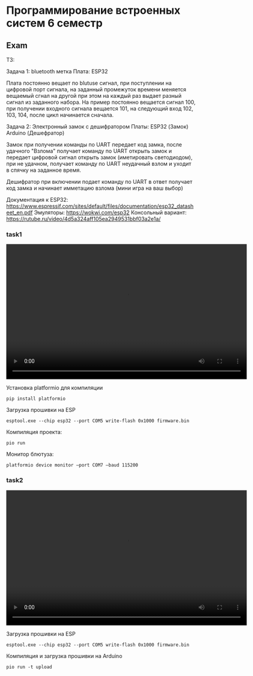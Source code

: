 # Программирование встроенных систем 6 семестр

## Exam 
ТЗ:

Задача 1: bluetooth метка
Плата: ESP32

Плата постоянно вещает по blutuse сигнал, при поступлении на цифровой порт сигнала, на заданный промежуток времени меняется вещаемый сгнал на другой при этом на каждый раз выдает разный сигнал из заданного набора. На пример постоянно вещается сигнал 100, при получении входного сигнала вещается 101, на следующий вход 102, 103, 104, после цикл начинается сначала.

Задача 2: Электронный замок с дешифратором
Платы: ESP32 (Замок)
Arduino (Дешефратор)

Замок при получении команды по UART передает код замка, после удачного "Взлома" получает команду по UART открыть замок и передает цифровой сигнал открыть замок (иметировать светодиодом), при не удачном, получает команду по UART неудачный взлом и уходит в спячку на заданное время.

Дешифратор при включении подает команду по UART в ответ получает код замка и начинает имметацию взлома (мини игра на ваш выбор)

Документация к ESP32: https://www.espressif.com/sites/default/files/documentation/esp32_datasheet_en.pdf
Эмуляторы: https://wokwi.com/esp32
Консольный вариант: https://rutube.ru/video/4d5a324aff105ea2949531bbf03a2e1a/

### task1 

<video width="640" height="360" controls>
  <source src="./exam/doc_2025-06-28_09-09-09.mp4" type="video/mp4">
  Ваш браузер не поддерживает видео.
</video>

Установка platformio для компиляции
```
pip install platformio
```

Загрузка прошивки на ESP
```
esptool.exe --chip esp32 --port COM5 write-flash 0x1000 firmware.bin
```

Компиляция проекта:
```
pio run
```

Монитор блютуза:
```
platformio device monitor —port COM7 —baud 115200
```

### task2

<video width="640" height="360" controls>
  <source src="./exam/video_2025-06-28_09-09-04.mp4" type="video/mp4">
  Ваш браузер не поддерживает видео.
</video>

Загрузка прошивки на ESP
```
esptool.exe --chip esp32 --port COM5 write-flash 0x1000 firmware.bin
```

Компиляция и загрузка прошивки на Arduino
```
pio run -t upload
```
